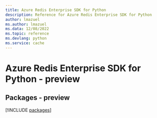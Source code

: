 ```yaml
---
title: Azure Redis Enterprise SDK for Python
description: Reference for Azure Redis Enterprise SDK for Python
author: lmazuel
ms.author: lmazuel
ms.data: 12/08/2022
ms.topic: reference
ms.devlang: python
ms.service: cache
---
```

# Azure Redis Enterprise SDK for Python - preview
## Packages - preview
[!INCLUDE [packages](redis-enterprise-index.md)]